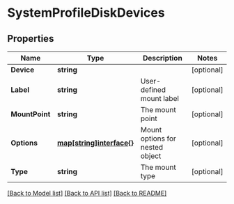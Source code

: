 # SystemProfileDiskDevices

## Properties

Name | Type | Description | Notes
------------ | ------------- | ------------- | -------------
**Device** | **string** |  | [optional] 
**Label** | **string** | User-defined mount label | [optional] 
**MountPoint** | **string** | The mount point | [optional] 
**Options** | [**map[string]interface{}**](.md) | Mount options for nested object | [optional] 
**Type** | **string** | The mount type | [optional] 

[[Back to Model list]](../README.md#documentation-for-models) [[Back to API list]](../README.md#documentation-for-api-endpoints) [[Back to README]](../README.md)


